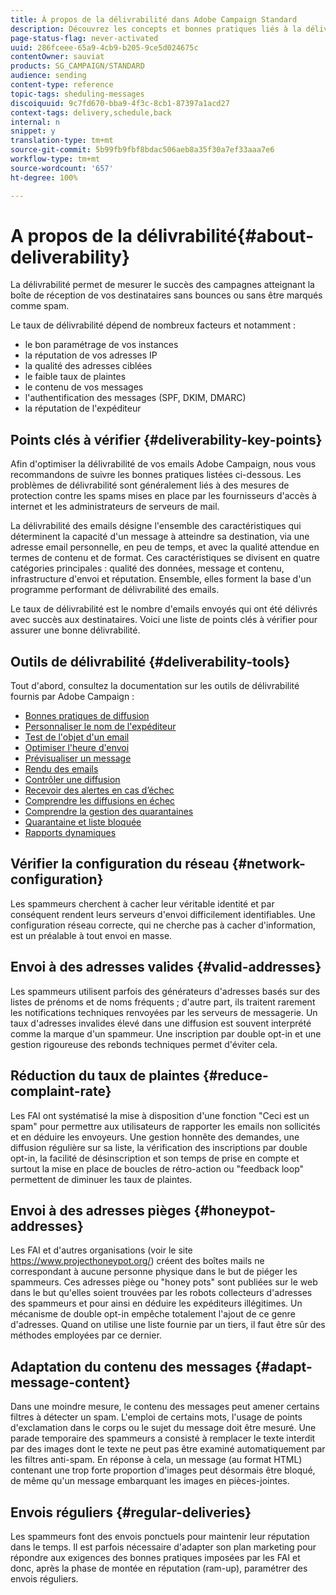 ```yaml
---
title: À propos de la délivrabilité dans Adobe Campaign Standard
description: Découvrez les concepts et bonnes pratiques liés à la délivrabilité, ainsi que les outils proposés par Adobe Campaign Standard pour optimiser l'envoi de vos diffusions.
page-status-flag: never-activated
uuid: 286fceee-65a9-4cb9-b205-9ce5d024675c
contentOwner: sauviat
products: SG_CAMPAIGN/STANDARD
audience: sending
content-type: reference
topic-tags: sheduling-messages
discoiquuid: 9c7fd670-bba9-4f3c-8cb1-87397a1acd27
context-tags: delivery,schedule,back
internal: n
snippet: y
translation-type: tm+mt
source-git-commit: 5b99fb9fbf8bdac506aeb8a35f30a7ef33aaa7e6
workflow-type: tm+mt
source-wordcount: '657'
ht-degree: 100%

---
```



# A propos de la délivrabilité{#about-deliverability}

La délivrabilité permet de mesurer le succès des campagnes atteignant la boîte de réception de vos destinataires sans bounces ou sans être marqués comme spam.

Le taux de délivrabilité dépend de nombreux facteurs et notamment :

* le bon paramétrage de vos instances
* la réputation de vos adresses IP
* la qualité des adresses ciblées
* le faible taux de plaintes
* le contenu de vos messages
* l&#39;authentification des messages (SPF, DKIM, DMARC)
* la réputation de l&#39;expéditeur

## Points clés à vérifier {#deliverability-key-points}

Afin d&#39;optimiser la délivrabilité de vos emails Adobe Campaign, nous vous recommandons de suivre les bonnes pratiques listées ci-dessous. Les problèmes de délivrabilité sont généralement liés à des mesures de protection contre les spams mises en place par les fournisseurs d&#39;accès à internet et les administrateurs de serveurs de mail.

La délivrabilité des emails désigne l&#39;ensemble des caractéristiques qui déterminent la capacité d&#39;un message à atteindre sa destination, via une adresse email personnelle, en peu de temps, et avec la qualité attendue en termes de contenu et de format. Ces caractéristiques se divisent en quatre catégories principales : qualité des données, message et contenu, infrastructure d&#39;envoi et réputation. Ensemble, elles forment la base d&#39;un programme performant de délivrabilité des emails.

Le taux de délivrabilité est le nombre d&#39;emails envoyés qui ont été délivrés avec succès aux destinataires.
Voici une liste de points clés à vérifier pour assurer une bonne délivrabilité.

## Outils de délivrabilité {#deliverability-tools}

Tout d&#39;abord, consultez la documentation sur les outils de délivrabilité fournis par Adobe Campaign :
* [Bonnes pratiques de diffusion](../../sending/using/delivery-best-practices.md)
* [Personnaliser le nom de l&#39;expéditeur](../../designing/using/personalization.md#personalizing-the-sender)
* [Test de l&#39;objet d&#39;un email](../../sending/using/testing-subject-line-email.md)
* [Optimiser l&#39;heure d&#39;envoi](../../sending/using/optimizing-the-sending-time.md)
* [Prévisualiser un message](../../sending/using/previewing-messages.md)
* [Rendu des emails](../../sending/using/email-rendering.md)
* [Contrôler une diffusion](../../sending/using/monitoring-a-delivery.md)
* [Recevoir des alertes en cas d’échec](../../sending/using/receiving-alerts-when-failures-happen.md)
* [Comprendre les diffusions en échec](../../sending/using/understanding-delivery-failures.md)
* [Comprendre la gestion des quarantaines](../../sending/using/understanding-quarantine-management.md)
* [Quarantaine et liste bloquée](../../sending/using/understanding-quarantine-management.md#quarantine-vs-denylist)
* [Rapports dynamiques](../../reporting/using/about-dynamic-reports.md)

## Vérifier la configuration du réseau {#network-configuration}

Les spammeurs cherchent à cacher leur véritable identité et par conséquent rendent leurs serveurs d&#39;envoi difficilement identifiables. Une configuration réseau correcte, qui ne cherche pas à cacher d&#39;information, est un préalable à tout envoi en masse.

## Envoi à des adresses valides {#valid-addresses}

Les spammeurs utilisent parfois des générateurs d&#39;adresses basés sur des listes de prénoms et de noms fréquents ; d&#39;autre part, ils traitent rarement les notifications techniques renvoyées par les serveurs de messagerie. Un taux d&#39;adresses invalides élevé dans une diffusion est souvent interprété comme la marque d&#39;un spammeur. Une inscription par double opt-in et une gestion rigoureuse des rebonds techniques permet d&#39;éviter cela.

## Réduction du taux de plaintes {#reduce-complaint-rate}

Les FAI ont systématisé la mise à disposition d&#39;une fonction &quot;Ceci est un spam&quot; pour permettre aux utilisateurs de rapporter les emails non sollicités et en déduire les envoyeurs. Une gestion honnête des demandes, une diffusion régulière sur sa liste, la vérification des inscriptions par double opt-in, la facilité de désinscription et son temps de prise en compte et surtout la mise en place de boucles de rétro-action ou &quot;feedback loop&quot; permettent de diminuer les taux de plaintes.

## Envoi à des adresses pièges {#honeypot-addresses}

Les FAI et d&#39;autres organisations (voir le site https://www.projecthoneypot.org/) créent des boîtes mails ne correspondant à aucune personne physique dans le but de piéger les spammeurs. Ces adresses piège ou &quot;honey pots&quot; sont publiées sur le web dans le but qu&#39;elles soient trouvées par les robots collecteurs d&#39;adresses des spammeurs et pour ainsi en déduire les expéditeurs illégitimes. Un mécanisme de double opt-in empêche totalement l&#39;ajout de ce genre d&#39;adresses. Quand on utilise une liste fournie par un tiers, il faut être sûr des méthodes employées par ce dernier.

## Adaptation du contenu des messages {#adapt-message-content}

Dans une moindre mesure, le contenu des messages peut amener certains filtres à détecter un spam. L&#39;emploi de certains mots, l&#39;usage de points d&#39;exclamation dans le corps ou le sujet du message doit être mesuré. Une parade temporaire des spammeurs a consisté à remplacer le texte interdit par des images dont le texte ne peut pas être examiné automatiquement par les filtres anti-spam. En réponse à cela, un message (au format HTML) contenant une trop forte proportion d&#39;images peut désormais être bloqué, de même qu&#39;un message embarquant les images en pièces-jointes.

## Envois réguliers {#regular-deliveries}

Les spammeurs font des envois ponctuels pour maintenir leur réputation dans le temps. Il est parfois nécessaire d&#39;adapter son plan marketing pour répondre aux exigences des bonnes pratiques imposées par les FAI et donc, après la phase de montée en réputation (ram-up), paramétrer des envois réguliers.
